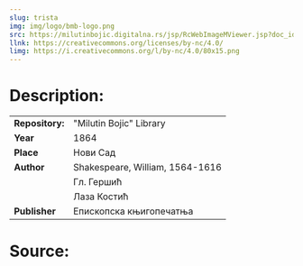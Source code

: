 ```yaml
---
slug: trista
img: img/logo/bmb-logo.png
src: https://milutinbojic.digitalna.rs/jsp/RcWebImageMViewer.jsp?doc_id=f77afd7c-334c-4c96-b962-b58775ca5044/00000001/vilijam1/00000001
llnk: https://creativecommons.org/licenses/by-nc/4.0/
limg: https://i.creativecommons.org/l/by-nc/4.0/80x15.png
---
```


# Description:

|                    |                                                |
|:-------------------|:-----------------------------------------------|
| **Repository:** | "Milutin Bojic" Library                     |
| **Year**         | 1864                                           |
| **Place**          | Нови Сад                                       |
| **Author**         | Shakespeare, William, 1564-1616                |
|                    | Гл. Гершић                                     |
|                    | Лаза Костић                                    |
| **Publisher**        | Eпископскa књигопечатњa                        |


# Source:
